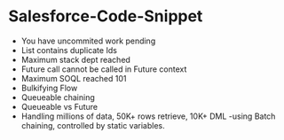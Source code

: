 # Salesforce-Code-Snippet

* You have uncommited work pending 
* List contains duplicate Ids
* Maximum stack dept reached
* Future call cannot be called in Future context
* Maximum SOQL reached 101
* Bulkifying Flow
* Queueable chaining
* Queueable vs Future
* Handling millions of data, 50K+ rows retrieve, 10K+ DML -using Batch chaining, controlled by static variables.
